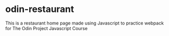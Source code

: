 # odin-restaurant
This is a restaurant home page made using Javascript to practice webpack for The Odin Project Javascript Course
